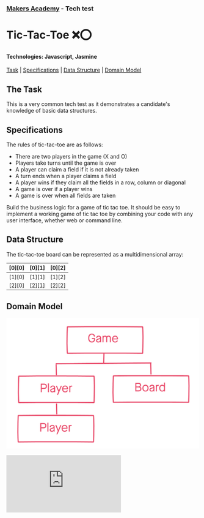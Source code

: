 ### [Makers Academy](http://www.makersacademy.com) - Tech test

# Tic-Tac-Toe ❌⭕

#### Technologies: Javascript, Jasmine

[Task](#Task) | [Specifications](#Specifications) | [Data Structure](#Data_structure) | [Domain Model](#Domain_model)

## <a name="Task">The Task</a>

This is a very common tech test as it demonstrates a candidate's knowledge of basic data structures.

## <a name="Specifications">Specifications</a>

The rules of tic-tac-toe are as follows:

* There are two players in the game (X and O)
* Players take turns until the game is over
* A player can claim a field if it is not already taken
* A turn ends when a player claims a field
* A player wins if they claim all the fields in a row, column or diagonal
* A game is over if a player wins
* A game is over when all fields are taken

Build the business logic for a game of tic tac toe. It should be easy to implement a working game of tic tac toe by combining your code with any user interface, whether web or command line. 

## <a name="Data_structure">Data Structure</a>

The tic-tac-toe board can be represented as a multidimensional array:

| [0][0] | [0][1] | [0][2] |
| ------ | ------ | ------ | 
| [1][0] | [1][1] | [1][2] |
| [2][0] | [2][1] | [2][2] |

## <a name="Domain_model">Domain Model</a>

![domain_model](domain_model.png)

![Tracking pixel](https://githubanalytics.herokuapp.com/course/individual_challenges/tic_tac_toe.md)